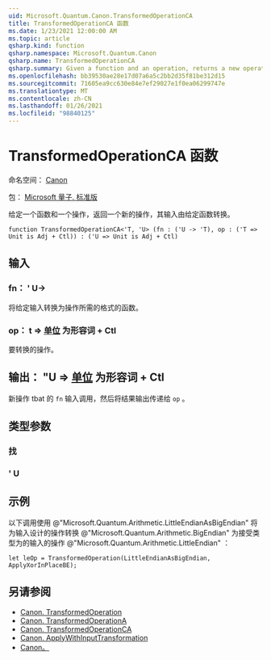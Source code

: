 ```yaml
---
uid: Microsoft.Quantum.Canon.TransformedOperationCA
title: TransformedOperationCA 函数
ms.date: 1/23/2021 12:00:00 AM
ms.topic: article
qsharp.kind: function
qsharp.namespace: Microsoft.Quantum.Canon
qsharp.name: TransformedOperationCA
qsharp.summary: Given a function and an operation, returns a new operation whose input is transformed by the given function.
ms.openlocfilehash: bb39530ae28e17d07a6a5c2bb2d35f81be312d15
ms.sourcegitcommit: 71605ea9cc630e84e7ef29027e1f0ea06299747e
ms.translationtype: MT
ms.contentlocale: zh-CN
ms.lasthandoff: 01/26/2021
ms.locfileid: "98840125"
---
```

# <a name="transformedoperationca-function"></a>TransformedOperationCA 函数

命名空间： [Canon](xref:Microsoft.Quantum.Canon)

包： [Microsoft 量子. 标准版](https://nuget.org/packages/Microsoft.Quantum.Standard)


给定一个函数和一个操作，返回一个新的操作，其输入由给定函数转换。

```qsharp
function TransformedOperationCA<'T, 'U> (fn : ('U -> 'T), op : ('T => Unit is Adj + Ctl)) : ('U => Unit is Adj + Ctl)
```


## <a name="input"></a>输入

### <a name="fn--u---t"></a>fn： ' U->

将给定输入转换为操作所需的格式的函数。


### <a name="op--t--unit--is-adj--ctl"></a>op： t => [单位](xref:microsoft.quantum.lang-ref.unit)  为形容词 + Ctl

要转换的操作。



## <a name="output--u--unit--is-adj--ctl"></a>输出： "U => [单位](xref:microsoft.quantum.lang-ref.unit)  为形容词 + Ctl

新操作 tbat 的 `fn` 输入调用，然后将结果输出传递给 `op` 。

## <a name="type-parameters"></a>类型参数

### <a name="t"></a>找


### <a name="u"></a>' U



## <a name="example"></a>示例

以下调用使用 @"Microsoft.Quantum.Arithmetic.LittleEndianAsBigEndian" 将为输入设计的操作转换 @"Microsoft.Quantum.Arithmetic.BigEndian" 为接受类型为的输入的操作 @"Microsoft.Quantum.Arithmetic.LittleEndian" ：

```qsharp
let leOp = TransformedOperation(LittleEndianAsBigEndian, ApplyXorInPlaceBE);
```

## <a name="see-also"></a>另请参阅

- [Canon. TransformedOperation](xref:Microsoft.Quantum.Canon.TransformedOperation)
- [Canon. TransformedOperationA](xref:Microsoft.Quantum.Canon.TransformedOperationA)
- [Canon. TransformedOperationCA](xref:Microsoft.Quantum.Canon.TransformedOperationCA)
- [Canon. ApplyWithInputTransformation](xref:Microsoft.Quantum.Canon.ApplyWithInputTransformation)
- [Canon。](xref:Microsoft.Quantum.Canon.Composed)